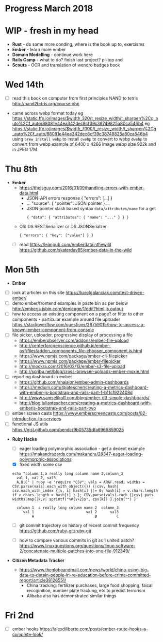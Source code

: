 # Progress March 2018

# WIP - fresh in my head

  * **Rust** - do some more conding, where is the book up to, exercisms
  * **Ember** - learn more ember
  * **Domain Modelling** - continue work here
  * **Rails Camp** - what to do? finish last project? pi-top and
  * **Scouts** - OCR and translation of wendro badges book

# Wed 14th
  * [ ] read this book on computer from first principles NAND to tetris
    http://nand2tetris.org/course.php
  * came across webp format today
    eg https://static.ffx.io/images/$width_320/t_resize_width/t_sharpen%2Cq_auto%2Cf_auto/88081e44ea342dec8cf39c38749825a80ca546b4
    eg https://static.ffx.io/images/$width_7000/t_resize_width/t_sharpen%2Cq_auto%2Cf_auto/88081e44ea342dec8cf39c38749825a80ca546b4
    using `brew install webp` to install
    `cwebp` to convert to webp
    `dwebp` to convert from webp
    example of 6400 x 4266 image
    webp size 922k and in JPEG 17M

# Thu 8th
  * **Ember**
    - https://thejsguy.com/2016/01/09/handling-errors-with-ember-data.html
      * JSON-API errors response { "errors": [...] }
      * ... "source": { "pointer": JSON pointer } ...
      * JSON pointer slash based syntax `data/attributes/name`
        for a get
        ```
        { "data": { "attributes": { "name": "..." } } }
        ```
    - Old DS.RESTSerializer or DS.JSONSerialzer
      ```
      { "errors": { "key": ["value"] } }
      ```
    - [ ] read https://leanpub.com/emberdatainthewild
      https://github.com/skaterdav85/ember-data-in-the-wild

# Mon 5th

  * **Ember**
  * [ ] look at articles on this site
    https://karolgalanciak.com/test-driven-ember/
  * [ ] demo ember/frontend examples in paste bin as per below
    http://emberjs.jsbin.com/denicage/1/edit?html,js,output
  * [ ] how to access an existing component on a page? or filter to other components - particular example around file uploader
    https://stackoverflow.com/questions/28759015/how-to-access-a-known-ember-component-from-console
  * [ ] file picker, uploader, progressive display of processing a file
    - https://emberobserver.com/addons/ember-file-upload
    - http://centerforopenscience.github.io/ember-osf/files/addon_components_file-chooser_component.js.html
    - https://www.npmjs.com/package/ember-cli-filepicker
    - https://www.npmjs.com/package/ember-filepicker
    - http://mockra.com/2016/02/13/ember-s3-file-upload
    - http://scribu.net/blog/cross-browser-uploads-ember-moxie.html
  * [ ] reporting dashboard in ember
    - https://github.com/shaialon/ember-admin-dashboards
    - https://medium.com/@jatescher/creating-a-metrics-dashboard-with-ember-js-bootstrap-and-rails-part-1-b11cf922408d
    - http://www.samselikoff.com/blog/ember-d3-simple-dashboards/
    - http://blog.juliantescher.com/creating-a-metrics-dashboard-with-emberjs-bootstrap-and-rails-part-two
  * [ ] ember screen casts
    https://www.emberscreencasts.com/posts/82-introduction-to-services
  * [ ] functional JS utils
    https://gist.github.com/bendc/9b05735dfa6966859025

  * **Ruby Hacks**
    - [ ] eager loading polymorphic association - get a decent example
      https://makandracards.com/makandra/28347-eager-loading-polymorphic-associations
    - [x] fixed width some csv

    ```
    echo "column 1,a really long column name 2,column_3
      val 1, val 2, val3
      A,B,C" | ruby -e 'require "CSV"; vals = ARGF.read; widths = CSV.parse(vals).each_with_object({}) {|csv, hash| csv.each_with_index {|v, i| hash[i] ||= 0; hash[i] = v.chars.length if v.chars.length > hash[i] } }; CSV.parse(vals).each {|csv| puts widths.map{|k,v| sprintf("%#{v+2}s", csv[k]) }.join("") }'

      column 1  a really long column name 2  column_3
         val 1                        val 2      val3
             A                            B         C
    ```

    - [ ] git commit trajectory on history of recent commit frequency
      https://github.com/ruby-git/ruby-git
    - [ ] how to compare various commits in git as 1 united patch?
      https://www.linuxquestions.org/questions/linux-software-2/concatenate-multiple-patches-into-one-file-912349/


  * **Citizen Metadata Tracker**
    - https://www.theglobeandmail.com/news/world/china-using-big-data-to-detain-people-in-re-education-before-crime-committed-report/article38126551/
      * China tracking: fertilizer purchases, large food shopping, faical
        recoginition, number plate tracking, etc to predict terrorism
      * Alibaba also has demonstrated similar things

# Fri 2nd

  * [ ] ember hooks
    https://alexdiliberto.com/posts/ember-route-hooks-a-complete-look/
